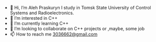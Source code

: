 - 👋 Hi, I’m Aleh Praskuryn
  I study in Tomsk State University of Control Systems and Radioelectronics.
- 👀 I’m interested in C++ 
- 🌱 I’m currently learning C++ 
- 💞️ I’m looking to collaborate on C++ projects or ,maybe, some job
- 📫 How to reach me 3036662@gmail.com 

